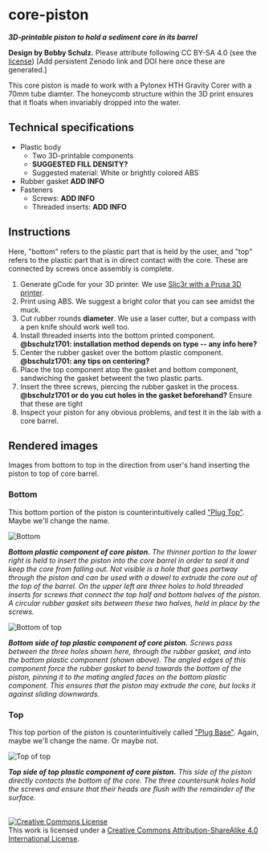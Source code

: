 # core-piston

***3D-printable piston to hold a sediment core in its barrel***

**Design by Bobby Schulz.** Please attribute following CC BY-SA 4.0 (see the [license](LICENSE))
[Add persistent Zenodo link and DOI here once these are generated.]

This core piston is made to work with a Pylonex HTH Gravity Corer with a 70mm tube diamter. The honeycomb structure within the 3D print ensures that it floats when invariably dropped into the water.

## Technical specifications

* Plastic body
  * Two 3D-printable components
  * **SUGGESTED FILL DENSITY?**
  * Suggested material: White or brightly colored ABS
* Rubber gasket **ADD INFO**
* Fasteners
  * Screws: **ADD INFO**
  * Threaded inserts: **ADD INFO**

## Instructions

Here, "bottom" refers to the plastic part that is held by the user, and "top" refers to the plastic part that is in direct contact with the core. These are connected by screws once assembly is complete.

1. Generate gCode for your 3D printer. We use [Slic3r with a Prusa 3D printer](https://www.prusa3d.com/prusaslicer/).
2. Print using ABS. We suggest a bright color that you can see amidst the muck.
3. Cut rubber rounds **diameter**. We use a laser cutter, but a compass with a pen knife should work well too.
4. Install threaded inserts into the bottom printed component. **@bschulz1701: installation method depends on type -- any info here?**
5. Center the rubber gasket over the bottom plastic component. **@bschulz1701: any tips on centering?**
6. Place the top component atop the gasket and bottom component, sandwiching the gasket betweent the two plastic parts.
7. Insert the three screws, piercing the rubber gasket in the process. **@bschulz1701 or do you cut holes in the gasket beforehand?** Ensure that these are tight
8. Inspect your piston for any obvious problems, and test it in the lab with a core barrel.

## Rendered images

Images from bottom to top in the direction from user's hand inserting the piston to top of core barrel.

### Bottom

This bottom portion of the piston is counterintuitively called ["Plug Top"](https://github.com/umn-earth-surface/core-piston/blob/master/Plug_Top_MultiHole.STL). Maybe we'll change the name.

![Bottom](images/bottom-3Dmodel-perspective.png)

***Bottom plastic component of core piston.*** *The thinner portion to the lower right is held to insert the piston into the core barrel in order to seal it and keep the core from falling out. Not visible is a hole that goes partway through the piston and can be used with a dowel to extrude the core out of the top of the barrel. On the upper left are three holes to hold threaded inserts for screws that connect the top half and bottom halves of the piston. A circular rubber gasket sits between these two halves, held in place by the screws.*


![Bottom of top](images/top-3Dmodel-bottom.png)

***Bottom side of top plastic component of core piston.*** *Screws pass between the three holes shown here, through the rubber gasket, and into the bottom plastic component (shown above). The angled edges of this component force the rubber gasket to bend towards the bottom of the piston, pinning it to the mating angled faces on the bottom plastic component. This ensures that the piston may extrude the core, but locks it against sliding downwards.*

### Top

This top portion of the piston is counterintuitively called ["Plug Base"](https://github.com/umn-earth-surface/core-piston/blob/master/Plug_Base_MultiHole.STL). Again, maybe we'll change the name. Or maybe not.

![Top of top](images/top-3Dmodel-top-core-base.png)

***Top side of top plastic component of core piston.*** *This side of the piston directly contacts the bottom of the core. The three countersunk holes hold the screws and ensure that their heads are flush with the remainder of the surface.*

<br>
<a rel="license" href="http://creativecommons.org/licenses/by-sa/4.0/"><img alt="Creative Commons License" style="border-width:0" src="https://i.creativecommons.org/l/by-sa/4.0/88x31.png" /></a><br />This work is licensed under a <a rel="license" href="http://creativecommons.org/licenses/by-sa/4.0/">Creative Commons Attribution-ShareAlike 4.0 International License</a>.
